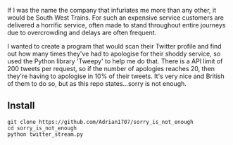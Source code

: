 If I was the name the company that infuriates me more than any other, it would be South West Trains. For such an expensive service customers are delivered a horrific service, often made to stand throughout entire journeys due to overcrowding and delays are often frequent. 


I wanted to create a program that would scan their Twitter profile and find out how many times they've had to apologise for their shoddy service, so used the Python library 'Tweepy' to help me do that. There is a API limit of 200 tweets per request, so if the number of apologies reaches 20, then they're having to apologise in 10% of their tweets. It's very nice and British of them to do so, but as this repo states...sorry is not enough. 


## Install

```
git clone https://github.com/Adrian1707/sorry_is_not_enough
cd sorry_is_not_enough
python twitter_stream.py
```